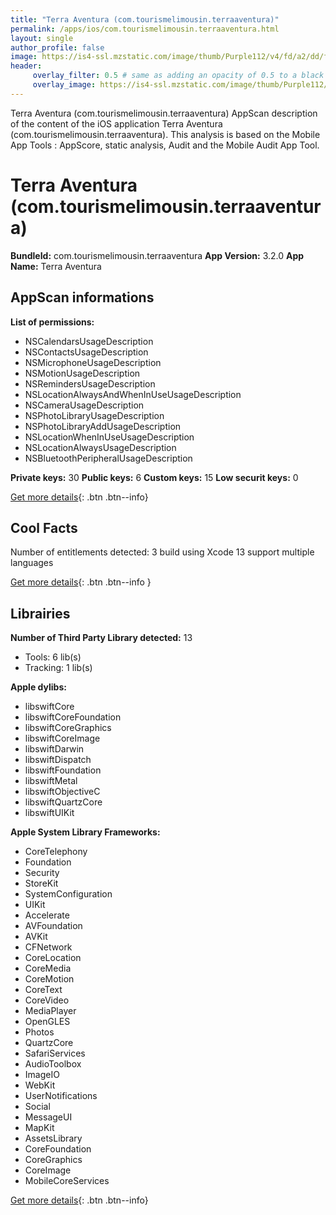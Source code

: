 ```yaml
---
title: "Terra Aventura (com.tourismelimousin.terraaventura)"
permalink: /apps/ios/com.tourismelimousin.terraaventura.html
layout: single
author_profile: false
image: https://is4-ssl.mzstatic.com/image/thumb/Purple112/v4/fd/a2/dd/fda2dd01-ef56-5b9d-4aa4-81012c396d29/AppIcon-0-0-1x_U007emarketing-0-0-0-10-0-0-sRGB-0-0-0-GLES2_U002c0-512MB-85-220-0-0.png/512x512bb.jpg
header: 
     overlay_filter: 0.5 # same as adding an opacity of 0.5 to a black background
     overlay_image: https://is4-ssl.mzstatic.com/image/thumb/Purple112/v4/fd/a2/dd/fda2dd01-ef56-5b9d-4aa4-81012c396d29/AppIcon-0-0-1x_U007emarketing-0-0-0-10-0-0-sRGB-0-0-0-GLES2_U002c0-512MB-85-220-0-0.png/512x512bb.jpg
---
```

Terra Aventura (com.tourismelimousin.terraaventura) AppScan description of the content of the iOS application Terra Aventura (com.tourismelimousin.terraaventura). This analysis is based on the Mobile App Tools : AppScore, static analysis, Audit and the Mobile Audit App Tool.

# Terra Aventura (com.tourismelimousin.terraaventura)

**BundleId:** com.tourismelimousin.terraaventura
**App Version:** 3.2.0
**App Name:** Terra Aventura


## AppScan informations 

**List of permissions:** 
- NSCalendarsUsageDescription
- NSContactsUsageDescription
- NSMicrophoneUsageDescription
- NSMotionUsageDescription
- NSRemindersUsageDescription
- NSLocationAlwaysAndWhenInUseUsageDescription
- NSCameraUsageDescription
- NSPhotoLibraryUsageDescription
- NSPhotoLibraryAddUsageDescription
- NSLocationWhenInUseUsageDescription
- NSLocationAlwaysUsageDescription
- NSBluetoothPeripheralUsageDescription
  
  
**Private keys:** 30
**Public keys:** 6
**Custom keys:** 15
**Low securit keys:** 0
  
[Get more details](/pricing.html){: .btn .btn--info}

## Cool Facts

Number of entitlements detected: 3
build using Xcode 13
support multiple languages
  
[Get more details](/pricing.html){: .btn .btn--info }

## Librairies 
**Number of Third Party Library detected:** 13
- Tools: 6 lib(s)
- Tracking: 1 lib(s)


**Apple dylibs:**
- libswiftCore
- libswiftCoreFoundation
- libswiftCoreGraphics
- libswiftCoreImage
- libswiftDarwin
- libswiftDispatch
- libswiftFoundation
- libswiftMetal
- libswiftObjectiveC
- libswiftQuartzCore
- libswiftUIKit


**Apple System Library Frameworks:**
- CoreTelephony
- Foundation
- Security
- StoreKit
- SystemConfiguration
- UIKit
- Accelerate
- AVFoundation
- AVKit
- CFNetwork
- CoreLocation
- CoreMedia
- CoreMotion
- CoreText
- CoreVideo
- MediaPlayer
- OpenGLES
- Photos
- QuartzCore
- SafariServices
- AudioToolbox
- ImageIO
- WebKit
- UserNotifications
- Social
- MessageUI
- MapKit
- AssetsLibrary
- CoreFoundation
- CoreGraphics
- CoreImage
- MobileCoreServices


  
[Get more details](/pricing.html){: .btn .btn--info}

